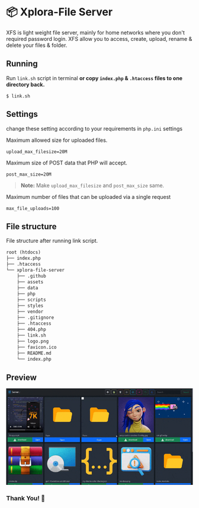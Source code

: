 # 📦 Xplora-File Server

XFS is light weight file server, mainly for home networks where you don't required password login. XFS allow you to access, create, upload, rename & delete your files & folder.

## Running

Run `link.sh` script in terminal **or copy `index.php` & `.htaccess` files to one directory back.**

```
$ link.sh
```

## Settings

change these setting according to your requirements in
`php.ini` settings

Maximum allowed size for uploaded files.

```
upload_max_filesize=20M
```

Maximum size of POST data that PHP will accept.

```
post_max_size=20M
```

> **Note:** Make `upload_max_filesize` and `post_max_size` same.

Maximum number of files that can be uploaded via a single request

```
max_file_uploads=100
```

## File structure

File structure after running link script.

```
root (htdocs)
├── index.php
├── .htaccess
└── xplora-file-server
    ├── .github
    ├── assets
    ├── data
    ├── php
    ├── scripts
    ├── styles
    ├── vendor
    ├── .gitignore
    ├── .htaccess
    ├── 404.php
    ├── link.sh
    ├── logo.png
    ├── favicon.ico
    ├── README.md
    └── index.php
```

## Preview

<img src=".github/assets/xfs-preview.gif" width="2000" alt="xfs-preview" />

### Thank You! 🙏
